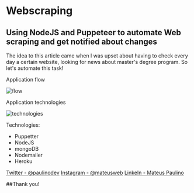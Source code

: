 # Webscraping
## Using NodeJS and Puppeteer to automate Web scraping and get notified about changes
The idea to this article came when I was upset about having to check every day a certain website, looking for news about master's degree program. So let's automate this task!

Application flow

![flow](https://i.ibb.co/1n6wgZZ/cover.jpg)

Application technologies

![technologies](https://i.ibb.co/QvzGX59/fluxograma.jpg)

Technologies:
- Puppetter
- NodeJS
- mongoDB
- Nodemailer
- Heroku

[Twitter - @paulinodev](https://twitter.com/paulinodev)
[Instagram - @mateusweb](https://www.instagram.com/mateusweb/)
[LinkeIn - Mateus Paulino](https://www.linkedin.com/in/mateuspaulino/)

##Thank you!
